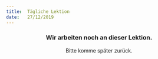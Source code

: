 ```yaml
---
title:  Tägliche Lektion
date:   27/12/2019
---
```


### <center>Wir arbeiten noch an dieser Lektion.</center>
<center>Bitte komme später zurück.</center>